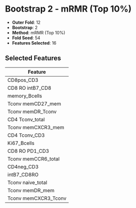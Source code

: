 # Bootstrap 2 - mRMR (Top 10%)

- **Outer Fold**: 12
- **Bootstrap**: 2
- **Method**: mRMR (Top 10%)
- **Fold Seed**: 54
- **Features Selected**: 16

## Selected Features

| Feature |
|---------|
| CD8pos_CD3 |
| CD8 RO intB7_CD8 |
| memory_Bcells |
| Tconv memCD27_mem |
| Tconv memDR_Tconv |
| CD4 Tconv_total |
| Tconv memCXCR3_mem |
| CD4 Tconv_CD3 |
| Ki67_Bcells |
| CD8 RO PD1_CD3 |
| Tconv memCCR6_total |
| CD4neg_CD3 |
| intB7_CD8RO |
| Tconv naive_total |
| Tconv memDR_mem |
| Tconv memCXCR3_Tconv |
